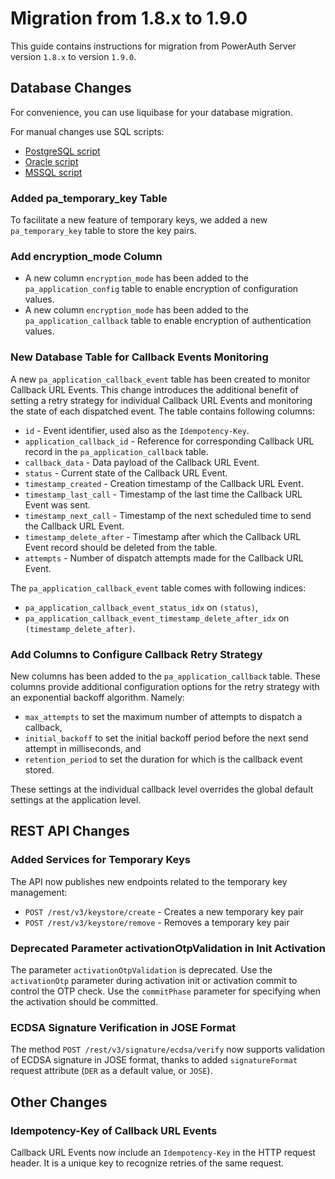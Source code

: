 # Migration from 1.8.x to 1.9.0

This guide contains instructions for migration from PowerAuth Server version `1.8.x` to version `1.9.0`.


## Database Changes

For convenience, you can use liquibase for your database migration.

For manual changes use SQL scripts:

- [PostgreSQL script](./sql/postgresql/migration_1.8.0_1.9.0.sql)
- [Oracle script](./sql/oracle/migration_1.8.0_1.9.0.sql)
- [MSSQL script](./sql/mssql/migration_1.8.0_1.9.0.sql)


### Added pa_temporary_key Table

To facilitate a new feature of temporary keys, we added a new `pa_temporary_key` table to store the key pairs.


### Add encryption_mode Column

* A new column `encryption_mode` has been added to the `pa_application_config` table to enable encryption of configuration values.
* A new column `encryption_mode` has been added to the `pa_application_callback` table to enable encryption of authentication values.

### New Database Table for Callback Events Monitoring

A new `pa_application_callback_event` table has been created to monitor Callback URL Events. This change introduces
the additional benefit of setting a retry strategy for individual Callback URL Events and monitoring the state of each
dispatched event. The table contains following columns:
- `id` - Event identifier, used also as the `Idempotency-Key`.
- `application_callback_id` - Reference for corresponding Callback URL record in the `pa_application_callback` table.
- `callback_data` - Data payload of the Callback URL Event.
- `status` - Current state of the Callback URL Event.
- `timestamp_created` - Creation timestamp of the Callback URL Event.
- `timestamp_last_call` - Timestamp of the last time the Callback URL Event was sent.
- `timestamp_next_call` - Timestamp of the next scheduled time to send the Callback URL Event.
- `timestamp_delete_after` - Timestamp after which the Callback URL Event record should be deleted from the table.
- `attempts` - Number of dispatch attempts made for the Callback URL Event.

The `pa_application_callback_event` table comes with following indices:
- `pa_application_callback_event_status_idx` on `(status)`,
- `pa_application_callback_event_timestamp_delete_after_idx` on `(timestamp_delete_after)`.

### Add Columns to Configure Callback Retry Strategy

New columns has been added to the `pa_application_callback` table. These columns provide additional configuration
options for the retry strategy with an exponential backoff algorithm. Namely:
- `max_attempts` to set the maximum number of attempts to dispatch a callback,
- `initial_backoff` to set the initial backoff period before the next send attempt in milliseconds, and
- `retention_period` to set the duration for which is the callback event stored.

These settings at the individual callback level overrides the global default settings at the application level.


## REST API Changes

### Added Services for Temporary Keys

The API now publishes new endpoints related to the temporary key management:

- `POST /rest/v3/keystore/create` - Creates a new temporary key pair
- `POST /rest/v3/keystore/remove` - Removes a temporary key pair

### Deprecated Parameter activationOtpValidation in Init Activation

The parameter `activationOtpValidation` is deprecated.
Use the `activationOtp` parameter during activation init or activation commit to control the OTP check.
Use the `commitPhase` parameter for specifying when the activation should be committed.

### ECDSA Signature Verification in JOSE Format

The method `POST /rest/v3/signature/ecdsa/verify` now supports validation of ECDSA signature in JOSE format, thanks to added `signatureFormat` request attribute (`DER` as a default value, or `JOSE`).

## Other Changes

### Idempotency-Key of Callback URL Events

Callback URL Events now include an `Idempotency-Key` in the HTTP request header. It is a unique key to recognize retries
of the same request.
